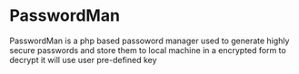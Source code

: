 # PasswordMan
PasswordMan is a php based passoword manager used to generate highly secure passwords and store them to local machine in a encrypted form to decrypt it will use user pre-defined key
